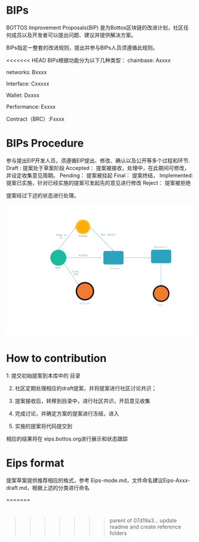 # BIPs
BOTTOS Improvement Proposals(BIP) 是为Bottos区块链的改进计划，社区任何成员以及开发者可以提出问题、建议并提供解决方案。

BIPs指定一整套的改进规则，提出并参与BIPs人员须遵循此规则。

<<<<<<< HEAD
BIPs根据功能分为以下几种类型：
  chainbase: Axxxx 
  
  networks: Bxxxx
  
  Interface: Cxxxxx
  
  Wallet: Dxxxx
  
  Performance: Exxxx
  
  Contract（BRC）:Fxxxx
 
# BIPs Procedure
  参与提出EIP开发人员，须遵循EIP提出、修改、确认以及公开等多个过程和环节. 
   Draft :    提案处于草案阶段
   Accepted： 提案被接收，处理中，在此期间可修改，并设定收集意见周期。
   Pending：  提案被挂起
   Final：    提案终结，
   Implemented: 提案已实施，针对已经实施的提案可发起先的意见进行修改
   Reject：   提案被拒绝
   
   提案经过下述的状态进行处理。
   
   
![](BIP.png)



# How to contribution

  1: 提交初始提案到本库中的<draft> 目录
  
  2. 社区定期处理相应的draft提案，并将提案进行社区讨论共识；
  
  3. 提案接收后，转移到<accepted>目录中，进行社区共识，开启意见收集
  
  4. 完成讨论，并确定方案的提案进行冻结，进入<final>
  
  5. 实施的提案将代码提交到<Implemented>
  
  相应的结果将在 eips.bottos.org进行展示和状态跟踪
  
# Eips format

   提案草案提供推荐相应的格式，参考 Eips-mode.md，文件命名建议Eips-Axxx-draft.md，根据上述的分类进行命名
  

  
  


  
  
=======
#
>>>>>>> parent of 07d19a3... update readme and create reference folders
